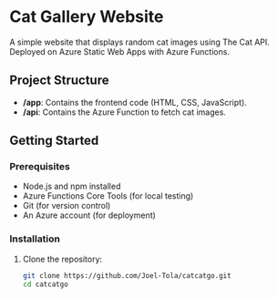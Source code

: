 # Cat Gallery Website

A simple website that displays random cat images using The Cat API. Deployed on Azure Static Web Apps with Azure Functions.

## **Project Structure**

- **/app**: Contains the frontend code (HTML, CSS, JavaScript).
- **/api**: Contains the Azure Function to fetch cat images.

## **Getting Started**

### **Prerequisites**

- Node.js and npm installed
- Azure Functions Core Tools (for local testing)
- Git (for version control)
- An Azure account (for deployment)

### **Installation**

1. Clone the repository:

   ```bash
   git clone https://github.com/Joel-Tola/catcatgo.git
   cd catcatgo
